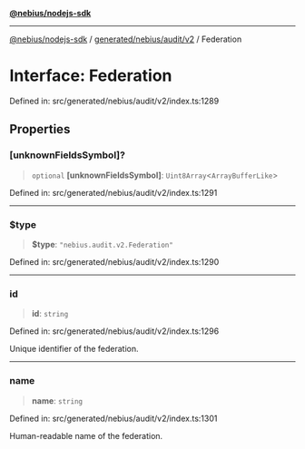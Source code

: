 [**@nebius/nodejs-sdk**](../../../../../README.md)

---

[@nebius/nodejs-sdk](../../../../../README.md) / [generated/nebius/audit/v2](../README.md) / Federation

# Interface: Federation

Defined in: src/generated/nebius/audit/v2/index.ts:1289

## Properties

### \[unknownFieldsSymbol\]?

> `optional` **\[unknownFieldsSymbol\]**: `Uint8Array`\<`ArrayBufferLike`\>

Defined in: src/generated/nebius/audit/v2/index.ts:1291

---

### $type

> **$type**: `"nebius.audit.v2.Federation"`

Defined in: src/generated/nebius/audit/v2/index.ts:1290

---

### id

> **id**: `string`

Defined in: src/generated/nebius/audit/v2/index.ts:1296

Unique identifier of the federation.

---

### name

> **name**: `string`

Defined in: src/generated/nebius/audit/v2/index.ts:1301

Human-readable name of the federation.
